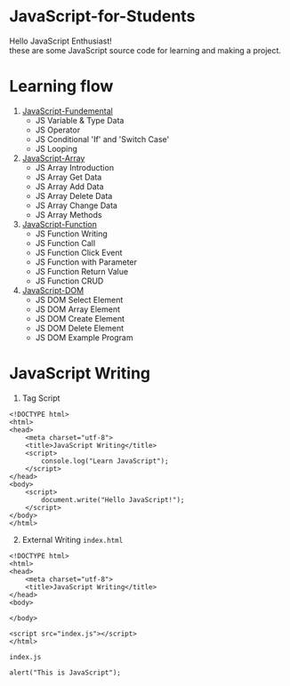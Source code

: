 # JavaScript-for-Students

Hello JavaScript Enthusiast!<br>
these are some JavaScript source code for learning and making a project.

# Learning flow

<ol type="1">
        <li><a
                href="https://github.com/adprm/JavaScript-for-Students/tree/JavaScript-Fundamentals">JavaScript-Fundemental</a><ul>
                <li>JS Variable & Type Data</li>
                <li>JS Operator</li>
                <li>JS Conditional 'If' and 'Switch Case'</li>
                <li>JS Looping</li>
            </ul>
        </li>
        <li>
            <a href="https://github.com/adprm/JavaScript-for-Students/tree/JavaScript-Array">JavaScript-Array</a>
                 <ul>
                <li>JS Array Introduction</li>
                <li>JS Array Get Data</li>
                <li>JS Array Add Data</li>
                <li>JS Array Delete Data</li>
                <li>JS Array Change Data</li>
                <li>JS Array Methods</li>
            </ul>
        </li>
        <li>
            <a href="https://github.com/adprm/JavaScript-for-Students/tree/JavaScript-Function">JavaScript-Function</a>
                <ul>
                <li>JS Function Writing</li>
                <li>JS Function Call</li>
                <li>JS Function Click Event</li>
                <li>JS Function with Parameter</li>
                <li>JS Function Return Value</li>
                <li>JS Function CRUD</li>
            </ul>
        </li>
        <li>
            <a href="https://github.com/adprm/JavaScript-for-Students/tree/JavaScript-DOM">JavaScript-DOM</a>
                <ul>
                <li>JS DOM Select Element</li>
                <li>JS DOM Array Element</li>
                <li>JS DOM Create Element</li>
                <li>JS DOM Delete Element</li>
                <li>JS DOM Example Program</li>
            </ul>
        </li>
    </ol>

# JavaScript Writing

1. Tag Script

```
<!DOCTYPE html>
<html>
<head>
    <meta charset="utf-8">
    <title>JavaScript Writing</title>
    <script>
        console.log("Learn JavaScript");
    </script>
</head>
<body>
    <script>
        document.write("Hello JavaScript!");
    </script>
</body>
</html>
```

2. External Writing
   `index.html`

```
<!DOCTYPE html>
<html>
<head>
    <meta charset="utf-8">
    <title>JavaScript Writing</title>
</head>
<body>

</body>

<script src="index.js"></script>
</html>
```

`index.js`

```
alert("This is JavaScript");
```
